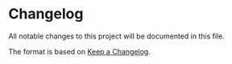 ﻿# Changelog

All notable changes to this project will be documented in this file.

The format is based on [Keep a Changelog](https://keepachangelog.com/en/1.0.0/).